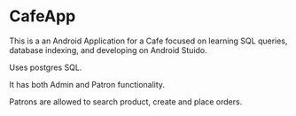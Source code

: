 # CafeApp

This is a an Android Application for a Cafe focused on learning SQL queries, database indexing, and developing on Android Stuido.

Uses postgres SQL.

It has both Admin and Patron functionality.

Patrons are allowed to search product, create and place orders.
